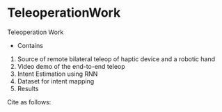 # TeleoperationWork
Teleoperation Work



- Contains
1. Source of remote bilateral teleop of haptic device and a robotic hand
2. Video demo of the end-to-end teleop
3. Intent Estimation using RNN
4. Dataset for intent mapping
5. Results


Cite as follows:
